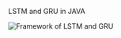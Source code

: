 LSTM and GRU in JAVA

![Framework of LSTM and GRU](https://github.com/lipiji/JRNN/blob/master/doc/lstm-gru.png)

